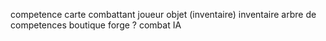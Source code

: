 competence
carte
combattant
joueur
objet (inventaire)
inventaire
arbre de competences
boutique
forge ?
combat
IA
